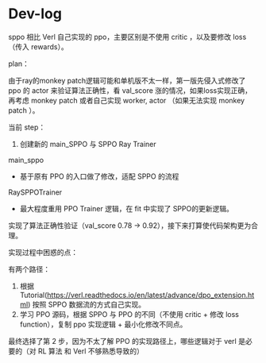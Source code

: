 # Dev-log

sppo 相比 Verl 自己实现的 ppo，主要区别是不使用 critic ，以及要修改 loss （传入 rewards）。

plan：

由于ray的monkey patch逻辑可能和单机版不太一样，第一版先侵入式修改了 ppo 的 actor 来验证算法正确性，看 val_score 涨的情况，如果loss实现正确，再考虑 monkey patch 或者自己实现 worker, actor （如果无法实现 monkey patch ）。



当前 step：

1. 创建新的 main_SPPO 与 SPPO Ray Trainer
   
main_sppo
- 基于原有 PPO 的入口做了修改，适配 SPPO 的流程

RaySPPOTrainer
- 最大程度重用 PPO Trainer 逻辑，在 fit 中实现了 SPPO的更新逻辑。

实现了算法正确性验证（val_score 0.78 -> 0.92），接下来打算使代码架构更为合理。




实现过程中困惑的点：

有两个路径：

1. 根据 Tutorial(https://verl.readthedocs.io/en/latest/advance/dpo_extension.html) 按照 SPPO 数据流的方式自己实现。
2. 学习 PPO 源码，根据 SPPO 与 PPO 的不同（不使用 critic + 修改 loss function），复制 ppo 实现逻辑 + 最小化修改不同点。

最终选择了第 2 步，因为不太了解 PPO  的实现路径上，哪些逻辑对于 verl 是必要的（对 RL 算法 和 Verl 不够熟悉导致的）



